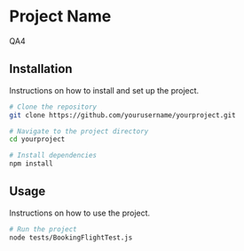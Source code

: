 # Project Name
QA4

## Installation
Instructions on how to install and set up the project.

```bash
# Clone the repository
git clone https://github.com/yourusername/yourproject.git

# Navigate to the project directory
cd yourproject

# Install dependencies
npm install
```

## Usage
Instructions on how to use the project.

```bash
# Run the project
node tests/BookingFlightTest.js
```

